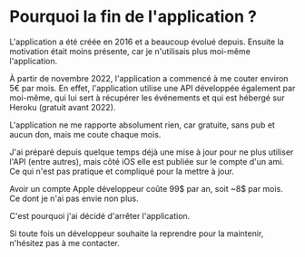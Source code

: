# Pourquoi la fin de l'application ?

L'application a été créée en 2016 et a beaucoup évolué depuis.
Ensuite la motivation était moins présente, car je n'utilisais plus moi-même l'application.


À partir de novembre 2022, l'application a commencé à me couter environ 5€ par mois.
En effet, l'application utilise une API développée également par moi-même, qui lui sert à récupérer les événements et qui est hébergé sur Heroku (gratuit avant 2022).


L'application ne me rapporte absolument rien, car gratuite, sans pub et aucun don, mais me coute chaque mois.


J'ai préparé depuis quelque temps déjà une mise à jour pour ne plus utiliser l'API (entre autres), mais côté iOS elle est publiée sur le compte d'un ami.
Ce qui n'est pas pratique et compliqué pour la mettre à jour.


Avoir un compte Apple développeur coûte 99$ par an, soit ~8$ par mois.
Ce dont je n'ai pas envie non plus.


C'est pourquoi j'ai décidé d'arrêter l'application.


Si toute fois un développeur souhaite la reprendre pour la maintenir, n'hésitez pas à me contacter.

